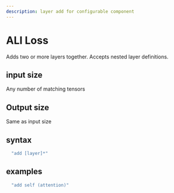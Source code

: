 ```yaml
---
description: layer add for configurable component
---
```


# ALI Loss

Adds two or more layers together. Accepts nested layer definitions.

## input size

Any number of matching tensors

## Output size

Same as input size

## syntax

```javascript
  "add [layer]*"
```

## examples

```javascript
  "add self (attention)"
```

